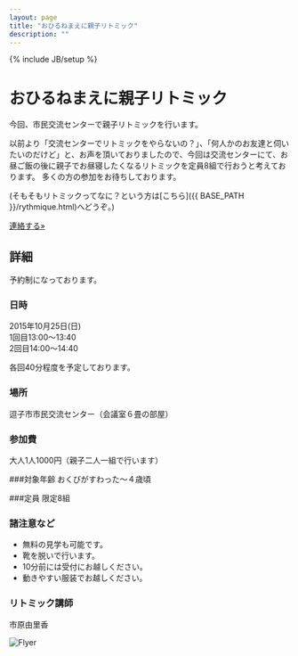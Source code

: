 ```yaml
---
layout: page
title: "おひるねまえに親子リトミック"
description: ""
---
```

{% include JB/setup %}

# おひるねまえに親子リトミック

今回、市民交流センターで親子リトミックを行います。

以前より「交流センターでリトミックをやらないの？」、「何人かのお友達と伺いたいのだけど」と、お声を頂いておりましたので、今回は交流センターにて、お昼ご飯の後に親子でお昼寝したくなるリトミックを定員8組で行おうと考えております。
多くの方の参加をお待ちしております。

(そもそもリトミックってなに？という方は[こちら]({{ BASE_PATH }}/rythmique.html)へどうぞ。)

<p><a class="btn btn-info" href="{{ BASE_PATH }}/contact.html" role="button">連絡する»</a></p>


## 詳細
予約制になっております。

### 日時
2015年10月25日(日)  
1回目13:00〜13:40  
2回目14:00〜14:40

各回40分程度を予定しております。

### 場所
逗子市市民交流センター（会議室６畳の部屋）

### 参加費
大人1人1000円（親子二人一組で行います）

###対象年齢
おくびがすわった〜４歳頃

###定員
限定8組

### 諸注意など

- 無料の見学も可能です。
- 靴を脱いで行います。
- 10分前には受付にお越しください。
- 動きやすい服装でお越しください。

### リトミック講師
市原由里香

<img class="spanned-img" src="{{ BASE_PATH }}/assets/images/rythmique_before_nap-2015-10-25.jpg" alt="Flyer">